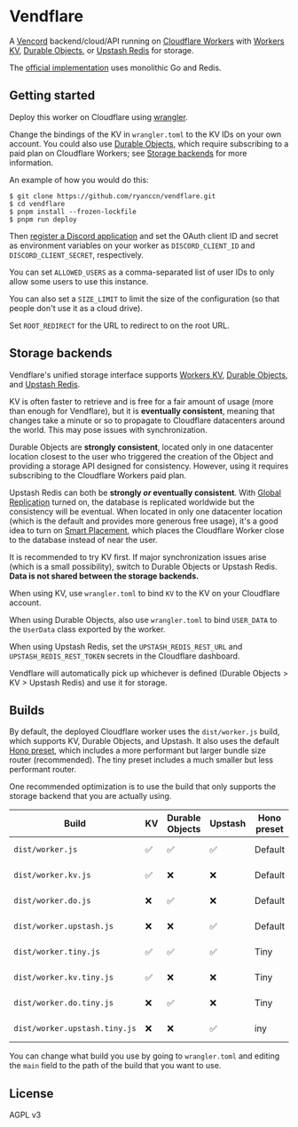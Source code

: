 # Vendflare

A [Vencord](https://vencord.dev/) backend/cloud/API running on [Cloudflare Workers](https://workers.cloudflare.com/) with [Workers KV](https://developers.cloudflare.com/workers/runtime-apis/kv/), [Durable Objects](https://developers.cloudflare.com/workers/learning/using-durable-objects/), or [Upstash Redis](https://docs.upstash.com/redis) for storage.

The [official implementation](https://github.com/Vencord/Backend) uses monolithic Go and Redis.

## Getting started

Deploy this worker on Cloudflare using [wrangler](https://developers.cloudflare.com/workers/wrangler/).

Change the bindings of the KV in `wrangler.toml` to the KV IDs on your own account. You could also use [Durable Objects](https://developers.cloudflare.com/workers/learning/using-durable-objects/), which require subscribing to a paid plan on Cloudflare Workers; see [Storage backends](#storage-backends) for more information.

An example of how you would do this:

```console
$ git clone https://github.com/ryanccn/vendflare.git
$ cd vendflare
$ pnpm install --frozen-lockfile
$ pnpm run deploy
```

Then [register a Discord application](https://discord.com/developers/applications) and set the OAuth client ID and secret as environment variables on your worker as `DISCORD_CLIENT_ID` and `DISCORD_CLIENT_SECRET`, respectively.

You can set `ALLOWED_USERS` as a comma-separated list of user IDs to only allow some users to use this instance.

You can also set a `SIZE_LIMIT` to limit the size of the configuration (so that people don't use it as a cloud drive).

Set `ROOT_REDIRECT` for the URL to redirect to on the root URL.

## Storage backends

Vendflare's unified storage interface supports [Workers KV](https://developers.cloudflare.com/workers/runtime-apis/kv/), [Durable Objects](https://developers.cloudflare.com/workers/learning/using-durable-objects/), and [Upstash Redis](https://docs.upstash.com/redis).

KV is often faster to retrieve and is free for a fair amount of usage (more than enough for Vendflare), but it is **eventually consistent**, meaning that changes take a minute or so to propagate to Cloudflare datacenters around the world. This may pose issues with synchronization.

Durable Objects are **strongly consistent**, located only in one datacenter location closest to the user who triggered the creation of the Object and providing a storage API designed for consistency. However, using it requires subscribing to the Cloudflare Workers paid plan.

Upstash Redis can both be **strongly _or_ eventually consistent**. With [Global Replication](https://docs.upstash.com/redis/features/globaldatabase) turned on, the database is replicated worldwide but the consistency will be eventual. When located in only one datacenter location (which is the default and provides more generous free usage), it's a good idea to turn on [Smart Placement](https://developers.cloudflare.com/workers/platform/smart-placement/), which places the Cloudflare Worker close to the database instead of near the user.

It is recommended to try KV first. If major synchronization issues arise (which is a small possibility), switch to Durable Objects or Upstash Redis. **Data is not shared between the storage backends.**

When using KV, use `wrangler.toml` to bind `KV` to the KV on your Cloudflare account.

When using Durable Objects, also use `wrangler.toml` to bind `USER_DATA` to the `UserData` class exported by the worker.

When using Upstash Redis, set the `UPSTASH_REDIS_REST_URL` and `UPSTASH_REDIS_REST_TOKEN` secrets in the Cloudflare dashboard.

Vendflare will automatically pick up whichever is defined (Durable Objects > KV > Upstash Redis) and use it for storage.

## Builds

By default, the deployed Cloudflare worker uses the `dist/worker.js` build, which supports KV, Durable Objects, and Upstash. It also uses the default [Hono preset](https://hono.dev/api/presets), which includes a more performant but larger bundle size router (recommended). The tiny preset includes a much smaller but less performant router.

One recommended optimization is to use the build that only supports the storage backend that you are actually using.

| Build                         | KV  | Durable Objects | Upstash | Hono preset | Size   |
| ----------------------------- | --- | --------------- | ------- | ----------- | ------ |
| `dist/worker.js`              | ✅  | ✅              | ✅      | Default     | ~33 kB |
| `dist/worker.kv.js`           | ✅  | ❌              | ❌      | Default     | ~29 kB |
| `dist/worker.do.js`           | ❌  | ✅              | ❌      | Default     | ~30 kB |
| `dist/worker.upstash.js`      | ❌  | ❌              | ✅      | Default     | ~31 kB |
| `dist/worker.tiny.js`         | ✅  | ✅              | ✅      | Tiny        | ~26 kB |
| `dist/worker.kv.tiny.js`      | ✅  | ❌              | ❌      | Tiny        | ~22 kB |
| `dist/worker.do.tiny.js`      | ❌  | ✅              | ❌      | Tiny        | ~23 kB |
| `dist/worker.upstash.tiny.js` | ❌  | ❌              | ✅      | iny         | ~23 kB |

You can change what build you use by going to `wrangler.toml` and editing the `main` field to the path of the build that you want to use.

## License

AGPL v3
